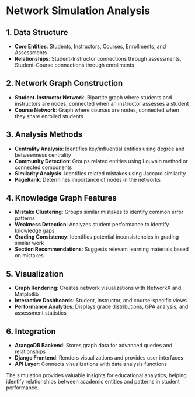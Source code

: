 # Network Simulation Analysis

## 1. Data Structure
- **Core Entities**: Students, Instructors, Courses, Enrollments, and Assessments
- **Relationships**: Student-Instructor connections through assessments, Student-Course connections through enrollments

## 2. Network Graph Construction
- **Student-Instructor Network**: Bipartite graph where students and instructors are nodes, connected when an instructor assesses a student
- **Course Network**: Graph where courses are nodes, connected when they share enrolled students

## 3. Analysis Methods
- **Centrality Analysis**: Identifies key/influential entities using degree and betweenness centrality
- **Community Detection**: Groups related entities using Louvain method or connected components
- **Similarity Analysis**: Identifies related mistakes using Jaccard similarity
- **PageRank**: Determines importance of nodes in the networks

## 4. Knowledge Graph Features
- **Mistake Clustering**: Groups similar mistakes to identify common error patterns
- **Weakness Detection**: Analyzes student performance to identify knowledge gaps
- **Grading Consistency**: Identifies potential inconsistencies in grading similar work
- **Section Recommendations**: Suggests relevant learning materials based on mistakes

## 5. Visualization
- **Graph Rendering**: Creates network visualizations with NetworkX and Matplotlib
- **Interactive Dashboards**: Student, instructor, and course-specific views
- **Performance Analytics**: Displays grade distributions, GPA analysis, and assessment statistics

## 6. Integration
- **ArangoDB Backend**: Stores graph data for advanced queries and relationships
- **Django Frontend**: Renders visualizations and provides user interfaces
- **API Layer**: Connects visualizations with data analysis functions

The simulation provides valuable insights for educational analytics, helping identify relationships between academic entities and patterns in student performance.